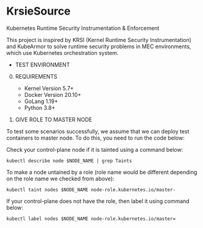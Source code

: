# KrsieSource
Kubernetes Runtime Security Instrumentation &amp; Enforcement

This project is inspired by KRSI (Kernel Runtime Security Instrumentation) and KubeArmor to solve runtime security problems in MEC environments, which use Kubernetes orchestration system.


* TEST ENVIRONMENT

0. REQUIREMENTS

   - Kernel Version 5.7+
   - Docker Version 20.10+
   - GoLang 1.19+
   - Python 3.8+

1. GIVE ROLE TO MASTER NODE

To test some scenarios successfully, we assume that we can deploy test containers to master node. To do this, you need to run the code below:

Check your control-plane node if it is tainted using a command below:
```
kubectl describe node $NODE_NAME | grep Taints
```

To make a node untained by a role (role name would be different depending on the role name we checked from above):
```
kubectl taint nodes $NODE_NAME node-role.kubernetes.io/master-
```

If your control-plane does not have the role, then label it using command below:
```
kubectl label nodes $NODE_NAME node-role.kubernetes.io/master=
```
